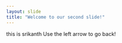 ```yaml
---
layout: slide
title: "Welcome to our second slide!"
---
```

this is srikanth
Use the left arrow to go back!